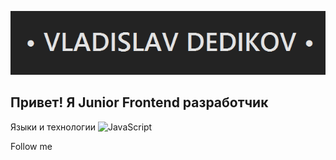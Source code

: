 ![Header](https://github.com/crew-dev/crew-dev/blob/main/assets/line.png)

## Привет! Я Junior Frontend разработчик

Языки и технологии
![JavaScript](https://img.shields.io/badge/-JavaScript-232323?style=for-the-badge&logo=JavaScript)

Follow me